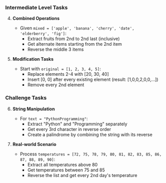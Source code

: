 ### **Intermediate Level Tasks**
4. **Combined Operations**
   - Given `mixed = ['apple', 'banana', 'cherry', 'date', 'elderberry', 'fig']`:
     - Extract fruits from 2nd to 2nd last (inclusive)
     - Get alternate items starting from the 2nd item
     - Reverse the middle 3 items

5. **Modification Tasks**
   - Start with `original = [1, 2, 3, 4, 5]`:
     - Replace elements 2-4 with [20, 30, 40]
     - Insert [0, 0] after every existing element (result: [1,0,0,2,0,0,...])
     - Remove every 2nd element

### **Challenge Tasks**
6. **String Manipulation**
   - For `text = "PythonProgramming"`:
     - Extract "Python" and "Programming" separately
     - Get every 3rd character in reverse order
     - Create a palindrome by combining the string with its reverse

7. **Real-world Scenario**
   - Process `temperatures = [72, 75, 78, 79, 80, 81, 82, 83, 85, 86, 87, 88, 89, 90]`:
     - Extract all temperatures above 80
     - Get temperatures between 75 and 85
     - Reverse the list and get every 2nd day's temperature
